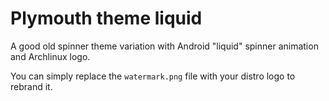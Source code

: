# Plymouth theme liquid
A good old spinner theme variation with Android "liquid" spinner animation and Archlinux logo.

You can simply replace the `watermark.png` file with your distro logo to rebrand it.
